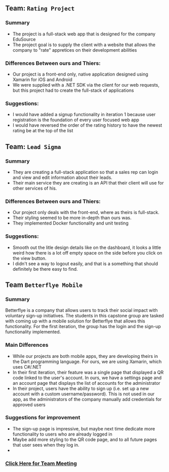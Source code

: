 ##  Team: `Rating Project`
### Summary
- The project is a full-stack web app that is designed for the company EduSource
- The project goal is to supply the client with a website that allows the company to "rate" appretices on their development abilities 
### Differences Between ours and Thiers:
- Our project is a front-end only, native application designed using Xamarin for iOS and Android
- We were supplied with a .NET SDK via the client for our web requests, but this project had to create the full-stack of applications
### Suggestions:
- I would have added a signup functionality in iteration 1 because user registration is the foundation of every user focused web app
- I would have reversed the order of the rating history to have the newest rating be at the top of the list
##  Team: `Lead Sigma`
### Summary
- They are creating a full-stack application so that a sales rep can login and view and edit information about their leads. 
- Their main service they are creating is an API that their client will use for other services of his.
### Differences Between ours and Thiers:
- Our project only deals with the front-end, where as theirs is full-stack.
- Their styling seemed to be more in-depth than ours was.
- They implemented Docker functionality and unit testing
### Suggestions:
- Smooth out the litle design details like on the dashboard, it looks a little weird how there is a lot off empty space on the side before you click on the view button.
- I didn't see a way to logout easily, and that is a something that should definitely be there easy to find.

## Team `Betterflye Mobile`

### Summary
Betterflye is a company that allows users to track their social impact with voluntary sign-up initiatives. The students in this capstone group are tasked with coming up with a mobile solution for Betterflye that allows this functionality. For the first iteration, the group has the login and the sign-up functionality implemented. 

### Main Differences
- While our projects are both mobile apps, they are developing theirs in the Dart programming language. For ours, we are using Xamarin, which uses C#/.NET
- In their first iteration, their feature was a single page that displayed a QR code linked to the user's account. In ours, we have a settings page and an account page that displays the list of accounts for the administrator
- In their project, users have the ability to sign up (i.e. set up a new account with a custom username/password). This is not used in our app, as the administrators of the company manually add credentials for approved users

### Suggestions for improvement
- The sign-up page is impressive, but maybe next time dedicate more functionality to users who are already logged in
- Maybe add more styling to the QR code page, and to all future pages that user sees when they log in.
- 
### [Click Here for Team Meeting](https://github.com/mkeen31/trust-admin-app/blob/master/MeetingMinutes/Team/12-4-2020.md)
